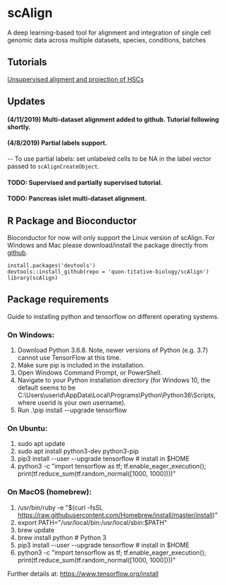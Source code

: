 # scAlign
A deep learning-based tool for alignment and integration of single cell genomic data across multiple datasets, species, conditions, batches

## Tutorials

[Unsupervised aligment and projection of HSCs](https://github.com/quon-titative-biology/examples/blob/master/scAlign_kowalcyzk_et_al/scAlign_kowalcyzk_et_al.md)

## Updates

#### (4/11/2019) Multi-dataset alignment added to github. Tutorial following shortly.

#### (4/8/2019) Partial labels support.

-- To use partial labels: set unlabeled cells to be NA in the label vector passed to `scAlignCreateObject`.

#### TODO: Supervised and partially supervised tutorial.
#### TODO: Pancreas islet multi-dataset alignment.

## R Package and Bioconductor

Bioconductor for now will only support the Linux version of scAlign. For Windows and Mac please download/install the package directly from [github](https://github.com/quon-titative-biology/). 

```
install.packages('devtools')
devtools::install_github(repo = 'quon-titative-biology/scAlign')
library(scAlign)
```

## Package requirements

Guide to installing python and tensorflow on different operating systems.

### On Windows:
1. Download Python 3.6.8. Note, newer versions of Python (e.g. 3.7) cannot use TensorFlow at this time. 
2. Make sure pip is included in the installation.
3. Open Windows Command Prompt, or PowerShell.
4. Navigate to your Python installation directory (for Windows 10, the default seems to be C:\Users\userid\AppData\Local\Programs\Python\Python36\Scripts, where userid is your own username).
5. Run .\pip install --upgrade tensorflow

### On Ubuntu:
1. sudo apt update
2. sudo apt install python3-dev python3-pip
3. pip3 install --user --upgrade tensorflow  # install in $HOME
4. python3 -c "import tensorflow as tf; tf.enable_eager_execution(); print(tf.reduce_sum(tf.random_normal([1000, 1000])))"

### On MacOS (homebrew):
1. /usr/bin/ruby -e "$(curl -fsSL https://raw.githubusercontent.com/Homebrew/install/master/install)"
2. export PATH="/usr/local/bin:/usr/local/sbin:$PATH"
3. brew update
4. brew install python  # Python 3
5. pip3 install --user --upgrade tensorflow  # install in $HOME
6. python3 -c "import tensorflow as tf; tf.enable_eager_execution(); print(tf.reduce_sum(tf.random_normal([1000, 1000])))"

Further details at: https://www.tensorflow.org/install
